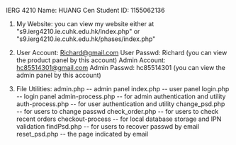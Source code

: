 IERG 4210
Name: HUANG Cen 
Student ID: 1155062136

1.  My Website:
    you can view my website either at 
    "s9.ierg4210.ie.cuhk.edu.hk/index.php" 
     or 
    "s9.ierg4210.ie.cuhk.edu.hk/phases/index.php" 

2.  User Account: Richard@gmail.com  User Passwd: Richard 
     (you can view the product panel by this account)
    Admin Account: hc85514301@gmail.com	Admin Passwd: hc85514301
     (you can view the admin panel by this account)

3.  File Utilities:
     admin.php -- admin panel
     index.php -- user panel
     login.php -- login panel
     admin-process.php -- for admin authentication and utility
     auth-process.php -- for user authentication and utility
     change_psd.php -- for users to change passwd
     check_order.php -- for users to check recent orders
     checkout-process -- for local database storage and IPN validation
     findPsd.php -- for users to recover passwd by email
     reset_psd.php -- the page indicated by email
   
      
    
